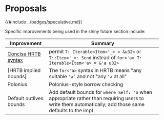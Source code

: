 # Proposals

{{#include ../badges/speculative.md}}

Specific improvements being used in the shiny future section include:

| Improvement | Summary |
| --- | --- |
| [Concise HRTB syntax] | permit `T: Iterable<Item<'_> = &u32>` or `T::Item<'_>: Send` instead of `for<'a> T: Iterable<Item<'a> = &'a u32>` |
| [HRTB implied bounds] | The `for<'a>` syntax in HRTB means "any suitable `'a`" and not "any `'a` at all" |
| Polonius | Polonius-style borrow checking |
| Default outlives bounds | Add default bounds for `where Self: 'a` when appropriate rather than requiring users to write them automatically; add those same defaults to the impl |

[Concise HRTB syntax]: ./hrtb-syntax.md
[HTB implied bounds]: ./hrtb-implied-bounds.md
